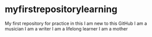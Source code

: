 # myfirstrepositorylearning
My first repository for practice in this 
I am new to this GitHub
I am a musician
I am a writer
I am a lifelong learner
I am a mother
